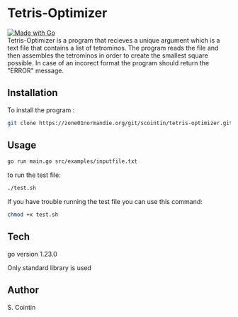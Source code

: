 # Tetris-Optimizer
[![Made with Go](https://img.shields.io/badge/Go-1-blue?logo=go&logoColor=white)](https://golang.org "Go to Go homepage")  
Tetris-Optimizer is a program that recieves a unique argument which is a text file that contains a list of tetrominos. The program reads the file and then assembles the tetrominos in order to create the smallest square possible.
In case of an incorect format the program should return the "ERROR" message.

## Installation
To install the program :
```bash
git clone https://zone01normandie.org/git/scointin/tetris-optimizer.git
```

## Usage

```bash
go run main.go src/examples/inputfile.txt
```
to run the test file: 
```bash
./test.sh
```
If you have trouble running the test file you can use this command:
```bash
chmod +x test.sh
```

## Tech
go version 1.23.0

Only standard library is used

## Author
S. Cointin
